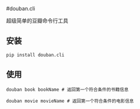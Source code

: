 #douban.cli

超级简单的豆瓣命令行工具

## 安装

```
pip install douban.cli
```

## 使用

```
douban book bookName # 返回第一个符合条件的书籍信息

douban movie movieName # 返回第一个符合条件的电影信息
```
